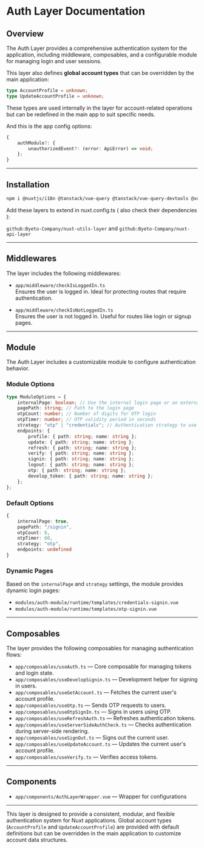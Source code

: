# Auth Layer Documentation

## Overview

The Auth Layer provides a comprehensive authentication system for the application, including middleware, composables, and a configurable module for managing login and user sessions.

This layer also defines **global account types** that can be overridden by the main application:

```ts
type AccountProfile = unknown;
type UpdateAccountProfile = unknown;
```

These types are used internally in the layer for account-related operations but can be redefined in the main app to suit specific needs.

And this is the app config options:

```ts
{
    authModule?: {
        unauthorizedEvent?: (error: ApiError) => void;
    };
}
```

---

## Installation

```bash
npm i @nuxtjs/i18n @tanstack/vue-query @tanstack/vue-query-devtools @vueuse/integrations @vueuse/nuxt @vueuse/router axios
```

Add these layers to extend in nuxt.config.ts ( also check their dependencies ):

`github:Byeto-Company/nuxt-utils-layer` and `github:Byeto-Company/nuxt-api-layer`

---

## Middlewares

The layer includes the following middlewares:

-   `app/middleware/checkIsLoggedIn.ts`  
    Ensures the user is logged in. Ideal for protecting routes that require authentication.

-   `app/middleware/checkIsNotLoggedIn.ts`  
    Ensures the user is not logged in. Useful for routes like login or signup pages.

---

## Module

The Auth Layer includes a customizable module to configure authentication behavior.

### Module Options

```ts
type ModuleOptions = {
    internalPage: boolean; // Use the internal login page or an external page
    pagePath: string; // Path to the login page
    otpCount: number; // Number of digits for OTP login
    otpTimer: number; // OTP validity period in seconds
    strategy: "otp" | "credentials"; // Authentication strategy to use
    endpoints: {
        profile: { path: string; name: string };
        update: { path: string; name: string };
        refresh: { path: string; name: string };
        verify: { path: string; name: string };
        signin: { path: string; name: string };
        logout: { path: string; name: string };
        otp: { path: string; name: string };
        develop_token: { path: string; name: string };
    };
};
```

### Default Options

```ts
{
    internalPage: true,
    pagePath: "/signin",
    otpCount: 6,
    otpTimer: 60,
    strategy: "otp",
    endpoints: undefined
}
```

### Dynamic Pages

Based on the `internalPage` and `strategy` settings, the module provides dynamic login pages:

-   `modules/auth-module/runtime/templates/credentials-signin.vue`
-   `modules/auth-module/runtime/templates/otp-signin.vue`

---

## Composables

The layer provides the following composables for managing authentication flows:

-   `app/composables/useAuth.ts` — Core composable for managing tokens and login state.
-   `app/composables/useDevelopSignin.ts` — Development helper for signing in users.
-   `app/composables/useGetAccount.ts` — Fetches the current user's account profile.
-   `app/composables/useOtp.ts` — Sends OTP requests to users.
-   `app/composables/useOtpSignIn.ts` — Signs in users using OTP.
-   `app/composables/useRefreshAuth.ts` — Refreshes authentication tokens.
-   `app/composables/useServerSideAuthCheck.ts` — Checks authentication during server-side rendering.
-   `app/composables/useSignOut.ts` — Signs out the current user.
-   `app/composables/useUpdateAccount.ts` — Updates the current user's account profile.
-   `app/composables/useVerify.ts` — Verifies access tokens.

---

## Components

-   `app/components/AuthLayerWrapper.vue` — Wrapper for configurations

---

This layer is designed to provide a consistent, modular, and flexible authentication system for Nuxt applications. Global account types (`AccountProfile` and `UpdateAccountProfile`) are provided with default definitions but can be overridden in the main application to customize account data structures.
